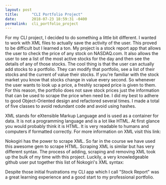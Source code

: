 ```yaml
---
layout: post
title:      "CLI Portfolio Project"
date:       2018-07-23 18:59:31 -0400
permalink:  cli_portfolio_project
---
```



For my CLI project, I decided to do something a little bit different. I wanted to work with XML files to actually save the activity of the user. This proved to be difficult but I learned a ton. My project is a stock report app that allows the user to check the price of any stock on NASDAQ.com. It also allows the user to see a list of the most active stocks for the day and then see the details of any of those stocks. The cool thing is that the user can actually add stocks to a portfolio. They can modify that portfolio, see a list of their stocks and the current of value their stocks. If you're familiar with the stock market you know that stocks change in value every second. So whenever the user wants to look up a price, a freshly scraped price is given to them. For this reason, the portfolio does not save stock prices just the information that can be used to scrape the price when need be. I did my best to adhere to good Object-Oriented design and refactored several times. I made a total of five classes to avoid redundant code and avoid using hashes.

XML stands for eXtensible Markup Language and is used as a container for data. It is not a programming language and is a lot like HTML. At first glance you would probably think it is HTML. It is very readable to humans and computers if formatted correctly. For more information on XML visit this link:

[](https://www.w3schools.com/xml/default.asp)


Nokogiri has the power to scrape XML. So far in the course we have used this awesome gem to scrape HTML. Scraping XML is similar but has very different syntax. The process of adding, scraping and removing XML took up the bulk of my time with this project. Luckily, a very knowledgeable github user put together this list of Nokogiri's XML syntax:

[](https://github.com/sparklemotion/nokogiri/wiki/Cheat-sheet)

Despite those initial frustrations my CLI app which I call "Stock Report" was a great learning experience and a good start to my professional portfolio. 

